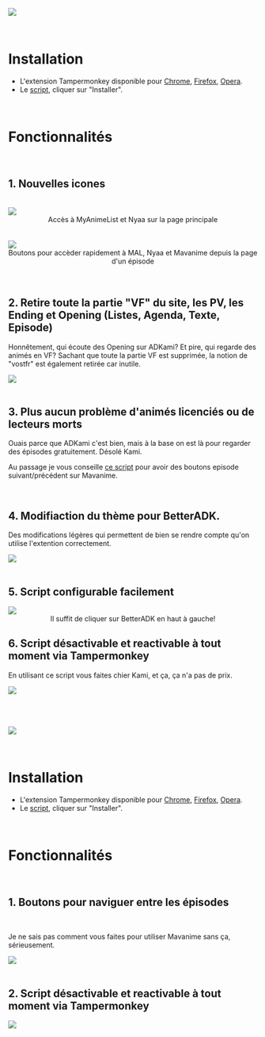 ![](https://i.imgur.com/wOQ3Mop.png)

<br />

# Installation
- L'extension Tampermonkey disponible pour [Chrome](https://chrome.google.com/webstore/detail/tampermonkey/dhdgffkkebhmkfjojejmpbldmpobfkfo?hl=fr), [Firefox](https://addons.mozilla.org/fr/firefox/addon/tampermonkey/), [Opera](https://addons.opera.com/fr/extensions/details/tampermonkey-beta/).
- Le [script](https://github.com/Zenrac/Zenrac.github.io/raw/main/scripts/BetterADK.user.js), cliquer sur "Installer".

<br />

# Fonctionnalités

<br />

## 1. Nouvelles icones

<br />

<div align="center">
    <div style="text-align:left">
        <img src="https://i.imgur.com/tLEfHiJ.png" />
    </div>
    Accès à MyAnimeList et Nyaa sur la page principale
</div>

<br />
<br />

<div align="center">
    <div style="text-align:left">
        <img src="https://i.imgur.com/LhgZaeI.png" />
    </div>
   Boutons pour accèder rapidement à MAL, Nyaa et Mavanime depuis la page d'un épisode
</div>

<br />
<br />

## 2. Retire toute la partie "VF" du site, les PV, les Ending et Opening (Listes, Agenda, Texte, Episode)
Honnêtement, qui écoute des Opening sur ADKami? Et pire, qui regarde des animés en VF? Sachant que toute la partie VF est supprimée, la notion de "vostfr" est également retirée car inutile.

<div style="text-align:left">
    <img src="https://i.imgur.com/NC7gRGM.png" />
</div>

<br />

## 3. Plus aucun problème d'animés licenciés ou de lecteurs morts
Ouais parce que ADKami c'est bien, mais à la base on est là pour regarder des épisodes gratuitement. Désolé Kami.

Au passage je vous conseille [ce script](https://github.com/Zenrac/Zenrac.github.io/raw/main/scripts/BetterMav.user.js) pour avoir des boutons episode suivant/précédent sur Mavanime.

<br />

## 4. Modifiaction du thème pour BetterADK.
Des modifications légères qui permettent de bien se rendre compte qu'on utilise l'extention correctement.

<div style="text-align:left">
    <img src="https://i.imgur.com/ubAdIkQ.png" />
</div>

<br />

## 5. Script configurable facilement
<div align="center">
    <div style="text-align:left">
        <img src="https://i.imgur.com/iRVZ0wr.png" />
    </div>
    Il suffit de cliquer sur BetterADK en haut à gauche!
</div>

## 6. Script désactivable et reactivable à tout moment via Tampermonkey
En utilisant ce script vous faites chier Kami, et ça, ça n'a pas de prix.
<div style="text-align:left">
    <img src="https://i.imgur.com/zFfkk3X.png" />
</div>

<br />
<br />
<br />

![](https://i.imgur.com/lYMTw7Y.png)

<br />

# Installation
- L'extension Tampermonkey disponible pour [Chrome](https://chrome.google.com/webstore/detail/tampermonkey/dhdgffkkebhmkfjojejmpbldmpobfkfo?hl=fr), [Firefox](https://addons.mozilla.org/fr/firefox/addon/tampermonkey/), [Opera](https://addons.opera.com/fr/extensions/details/tampermonkey-beta/).
- Le [script](https://github.com/Zenrac/Zenrac.github.io/raw/main/scripts/BetterMav.user.js), cliquer sur "Installer".

<br />

# Fonctionnalités

<br />

## 1. Boutons pour naviguer entre les épisodes

<br />

Je ne sais pas comment vous faites pour utiliser Mavanime sans ça, sérieusement.
<div style="text-align:left">
    <img src="https://i.imgur.com/IEPEWWv.png" />
</div>

<br />

## 2. Script désactivable et reactivable à tout moment via Tampermonkey

<div style="text-align:left">
    <img src="https://i.imgur.com/zFfkk3X.png" />
</div>
